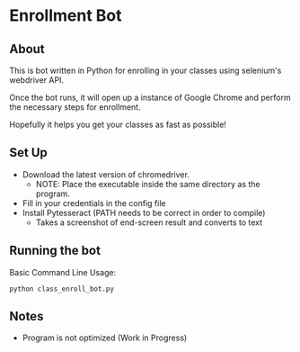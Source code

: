 # Enrollment Bot
## About 
This is bot written in Python for enrolling in your classes using selenium's webdriver API.

Once the bot runs, it will open up a instance of Google Chrome and perform the necessary steps for enrollment. 

Hopefully it helps you get your classes as fast as possible!
## Set Up
* Download the latest version of chromedriver.
  * NOTE: Place the executable inside the same directory as the program.
* Fill in your credentials in the config file
* Install Pytesseract (PATH needs to be correct in order to compile)
  * Takes a screenshot of end-screen result and converts to text
## Running the bot
Basic Command Line Usage:

`python class_enroll_bot.py`
## Notes
* Program is not optimized (Work in Progress)

